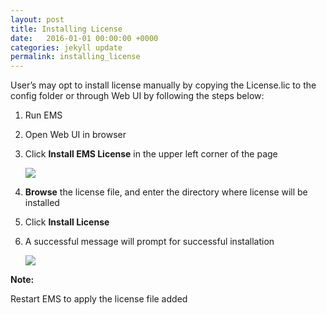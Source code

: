 ```yaml
---
layout: post
title: Installing License
date:   2016-01-01 00:00:00 +0000
categories: jekyll update
permalink: installing_license
---
```


User’s may opt to install license manually by copying the License.lic to the config folder or through Web UI by following the steps below:

1. Run EMS
   
2. Open Web UI in browser
   
3. Click **Install EMS License** in the upper left corner of the page
   
   ![]({{site.url}}{{site.baseurl}}/assets/image1.jpg)
   
4. **Browse** the license file, and enter the directory where license will be installed
   
5. Click **Install License**
   
6. A successful message will prompt for successful installation
   
   ![]({{site.url}}{{site.baseurl}}/assets/image2.jpg)



**Note:**

Restart EMS to apply the license file added